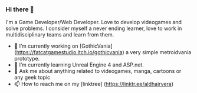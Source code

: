 ### Hi there 👋

I'm a Game Developer/Web Developer. Love to develop videogames and solve problems.
I consider myself a never ending learner, love to work in multidisciplinary teams and learn from them.
- 🔭 I’m currently working on [GothicVania] (https://fatcatgamestudio.itch.io/gothicvania) a very simple metroidvania prototype.
- 🌱 I’m currently learning Unreal Engine 4 and ASP.net.
- 💬 Ask me about anything related to videogames, manga, cartoons or any geek topic
- 📫 How to reach me on my [linktree] (https://linktr.ee/aldhairvera)
<!--
**BurningAl15/BurningAl15** is a ✨ _special_ ✨ repository because its `README.md` (this file) appears on your GitHub profile.

Here are some ideas to get you started:

- 🔭 I’m currently working on ...
- 🌱 I’m currently learning ...
- 👯 I’m looking to collaborate on ...
- 🤔 I’m looking for help with ...
- 💬 Ask me about ...
- 📫 How to reach me: ...
- 😄 Pronouns: ...
- ⚡ Fun fact: ...
-->

